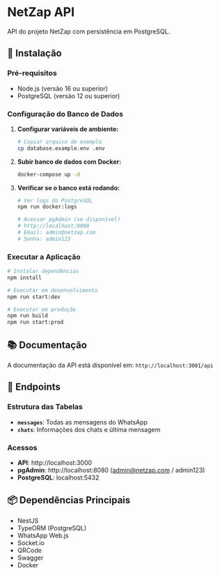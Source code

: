 # NetZap API

API do projeto NetZap com persistência em PostgreSQL.

## 🚀 Instalação

### Pré-requisitos
- Node.js (versão 16 ou superior)
- PostgreSQL (versão 12 ou superior)

### Configuração do Banco de Dados

1. **Configurar variáveis de ambiente:**
   ```bash
   # Copiar arquivo de exemplo
   cp database.example.env .env
   ```

2. **Subir banco de dados com Docker:**
   ```bash
   docker-compose up -d
   ```

3. **Verificar se o banco está rodando:**
   ```bash
   # Ver logs do PostgreSQL
   npm run docker:logs
   
   # Acessar pgAdmin (se disponível)
   # http://localhost:8080
   # Email: admin@netzap.com
   # Senha: admin123
   ```

### Executar a Aplicação

```bash
# Instalar dependências
npm install

# Executar em desenvolvimento
npm run start:dev

# Executar em produção
npm run build
npm run start:prod
```

## 📚 Documentação

A documentação da API está disponível em: `http://localhost:3001/api`

## 🔧 Endpoints

### Estrutura das Tabelas
- **`messages`**: Todas as mensagens do WhatsApp
- **`chats`**: Informações dos chats e última mensagem

### Acessos
- **API**: http://localhost:3000
- **pgAdmin**: http://localhost:8080 (admin@netzap.com / admin123)
- **PostgreSQL**: localhost:5432

## 📦 Dependências Principais

- NestJS
- TypeORM (PostgreSQL)
- WhatsApp Web.js
- Socket.io
- QRCode
- Swagger
- Docker
